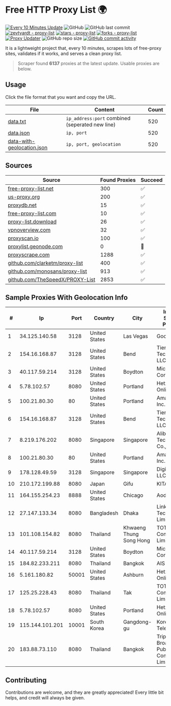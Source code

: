 
# Free HTTP Proxy List 🌍

[![Every 10 Minutes Update](https://github.com/mertguvencli/http-proxy-list/actions/workflows/main.yml/badge.svg?branch=main)](https://github.com/mertguvencli/http-proxy-list/actions/workflows/main.yml)
![GitHub](https://img.shields.io/github/license/mertguvencli/http-proxy-list)
![GitHub last commit](https://img.shields.io/github/last-commit/mertguvencli/http-proxy-list)
[![zevtyardt - proxy-list](https://img.shields.io/static/v1?label=zevtyardt&message=proxy-list&color=blue&logo=github)](https://github.com/zevtyardt/proxy-list "Go to GitHub repo")
[![stars - proxy-list](https://img.shields.io/github/stars/zevtyardt/proxy-list?style=social)](https://github.com/zevtyardt/proxy-list)
[![forks - proxy-list](https://img.shields.io/github/forks/zevtyardt/proxy-list?style=social)](https://github.com/zevtyardt/proxy-list)
[![Proxy Updater](https://github.com/zevtyardt/proxy-list/workflows/Proxy%20Updater/badge.svg)](https://github.com/zevtyardt/proxy-list/actions?query=workflow:"Proxy+Updater")
![GitHub repo size](https://img.shields.io/github/repo-size/zevtyardt/proxy-list)
[![GitHub commit activity](https://img.shields.io/github/commit-activity/m/zevtyardt/proxy-list?logo=commits)](https://github.com/zevtyardt/proxy-list/commits/main)

It is a lightweight project that, every 10 minutes, scrapes lots of free-proxy sites, validates if it works, and serves a clean proxy list.

> Scraper found **6137** proxies at the latest update. Usable proxies are below.

## Usage

Click the file format that you want and copy the URL.

|File|Content|Count|
|----|-------|-----|
|[data.txt](https://raw.githubusercontent.com/mertguvencli/http-proxy-list/main/proxy-list/data.txt)|`ip_address:port` combined (seperated new line)|520|
|[data.json](https://raw.githubusercontent.com/mertguvencli/http-proxy-list/main/proxy-list/data.json)|`ip, port`|520|
|[data-with-geolocation.json](https://raw.githubusercontent.com/mertguvencli/http-proxy-list/main/proxy-list/data-with-geolocation.json)|`ip, port, geolocation`|520|

## Sources

|Source|Found Proxies|Succeed|
|------|-------------|-------|
|[free-proxy-list.net](https://free-proxy-list.net)|300|✅|
|[us-proxy.org](https://www.us-proxy.org)|200|✅|
|[proxydb.net](http://proxydb.net)|15|✅|
|[free-proxy-list.com](https://free-proxy-list.com/?page=&port=&type%5B%5D=http&type%5B%5D=https&up_time=0&search=Search)|10|✅|
|[proxy-list.download](https://www.proxy-list.download/HTTP)|26|✅|
|[vpnoverview.com](https://vpnoverview.com/privacy/anonymous-browsing/free-proxy-servers)|32|✅|
|[proxyscan.io](https://www.proxyscan.io)|100|✅|
|[proxylist.geonode.com](https://proxylist.geonode.com/api/proxy-list?limit=300&page=1&sort_by=lastChecked&sort_type=desc&protocols=http,https)|0|🚫|
|[proxyscrape.com](https://api.proxyscrape.com/v2/?request=displayproxies&protocol=http&timeout=10000&country=all&ssl=all&anonymity=all)|1288|✅|
|[github.com/clarketm/proxy-list](https://raw.githubusercontent.com/clarketm/proxy-list/master/proxy-list-raw.txt)|400|✅|
|[github.com/monosans/proxy-list](https://raw.githubusercontent.com/monosans/proxy-list/main/proxies/http.txt)|913|✅|
|[github.com/TheSpeedX/PROXY-List](https://raw.githubusercontent.com/TheSpeedX/PROXY-List/master/http.txt)|2853|✅|


## Sample Proxies With Geolocation Info

|#|Ip|Port|Country|City|Internet Service Provider|
|-|--|----|-------|----|-------------------------|
|1|34.125.140.58|3128|United States|Las Vegas|Google LLC|
|2|154.16.168.87|3128|United States|Bend|Tier.Net Technologies LLC|
|3|40.117.59.214|3128|United States|Boydton|Microsoft Corporation|
|4|5.78.102.57|8080|United States|Portland|Hetzner Online GmbH|
|5|100.21.80.30|80|United States|Portland|Amazon.com, Inc.|
|6|154.16.168.87|3128|United States|Bend|Tier.Net Technologies LLC|
|7|8.219.176.202|8080|Singapore|Singapore|Alibaba (US) Technology Co., Ltd.|
|8|100.21.80.30|80|United States|Portland|Amazon.com, Inc.|
|9|178.128.49.59|3128|Singapore|Singapore|DigitalOcean, LLC|
|10|210.172.199.88|8080|Japan|Gifu|KITAGATA|
|11|164.155.254.23|8888|United States|Chicago|Aodao Inc|
|12|27.147.133.34|8080|Bangladesh|Dhaka|Link3 Technologies Limited|
|13|101.108.154.82|8080|Thailand|Khwaeng Thung Song Hong|TOT Public Company Limited|
|14|40.117.59.214|3128|United States|Boydton|Microsoft Corporation|
|15|184.82.233.211|8080|Thailand|Bangkok|AIS-Fibre|
|16|5.161.180.82|50001|United States|Ashburn|Hetzner Online GmbH|
|17|125.25.228.43|8080|Thailand|Tak|TOT Public Company Limited|
|18|5.78.102.57|8080|United States|Portland|Hetzner Online GmbH|
|19|115.144.101.201|10001|South Korea|Gangdong-gu|Korea Telecom|
|20|183.88.73.110|8080|Thailand|Bangkok|Triple T Broadband Public Company Limited|



## Contributing

Contributions are welcome, and they are greatly appreciated! Every
little bit helps, and credit will always be given.

